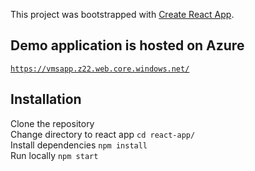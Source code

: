 This project was bootstrapped with [Create React App](https://github.com/facebook/create-react-app).

## Demo application is hosted on Azure 
<a href="https://vmsapp.z22.web.core.windows.net/">``https://vmsapp.z22.web.core.windows.net/``</a>

## Installation
Clone the repository <br>
Change directory to react app ``cd react-app/`` <br>
Install dependencies ``npm install`` <br>
Run locally ``npm start``
